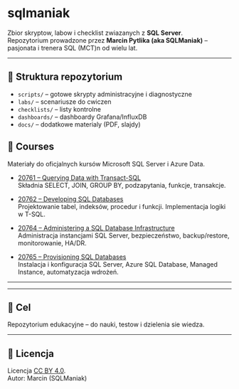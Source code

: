 # sqlmaniak

Zbior skryptow, labow i checklist zwiazanych z **SQL Server**.  
Repozytorium prowadzone przez **Marcin Pytlika (aka SQLManiak)** – pasjonata i trenera SQL (MCT)n od wielu lat.

---

## 📂 Struktura repozytorium
- `scripts/` – gotowe skrypty administracyjne i diagnostyczne
- `labs/` – scenariusze do cwiczen
- `checklists/` – listy kontrolne
- `dashboards/` – dashboardy Grafana/InfluxDB
- `docs/` – dodatkowe materialy (PDF, slajdy)
## 📂 Courses

Materiały do oficjalnych kursów Microsoft SQL Server i Azure Data.

- [20761 – Querying Data with Transact-SQL](courses/20761/)  
  Składnia SELECT, JOIN, GROUP BY, podzapytania, funkcje, transakcje.

- [20762 – Developing SQL Databases](courses/20762/)  
  Projektowanie tabel, indeksów, procedur i funkcji. Implementacja logiki w T-SQL.

- [20764 – Administering a SQL Database Infrastructure](courses/20764/)  
  Administracja instancjami SQL Server, bezpieczeństwo, backup/restore, monitorowanie, HA/DR.

- [20765 – Provisioning SQL Databases](courses/20765/)  
  Instalacja i konfiguracja SQL Server, Azure SQL Database, Managed Instance, automatyzacja wdrożeń.

---


---

## 🎯 Cel
Repozytorium edukacyjne – do nauki, testow i dzielenia sie wiedza.


---

## 📜 Licencja
Licencja [CC BY 4.0](https://creativecommons.org/licenses/by/4.0/deed.en).  
Autor: Marcin (SQLManiak)
